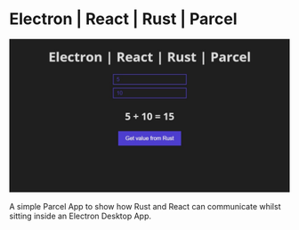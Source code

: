 # Electron | React | Rust | Parcel

![screenshot](./screenshot.jpg)

A simple Parcel App to show how Rust and React can communicate whilst sitting inside an Electron Desktop App.
